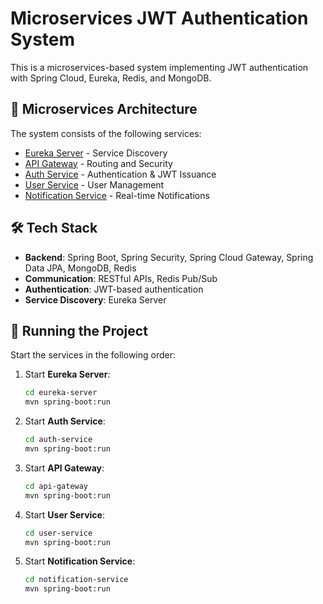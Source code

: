 # Microservices JWT Authentication System

This is a microservices-based system implementing JWT authentication with Spring Cloud, Eureka, Redis, and MongoDB.

## 🔗 Microservices Architecture
The system consists of the following services:
- [Eureka Server](./eureka-server/README.md) - Service Discovery
- [API Gateway](./api-gateway/README.md) - Routing and Security
- [Auth Service](./auth-service/README.md) - Authentication & JWT Issuance
- [User Service](./user-service/README.md) - User Management
- [Notification Service](./notification-service/README.md) - Real-time Notifications

## 🛠️ Tech Stack
- **Backend**: Spring Boot, Spring Security, Spring Cloud Gateway, Spring Data JPA, MongoDB, Redis
- **Communication**: RESTful APIs, Redis Pub/Sub
- **Authentication**: JWT-based authentication
- **Service Discovery**: Eureka Server

## 📌 Running the Project
Start the services in the following order:

1. Start **Eureka Server**:
   ```bash
   cd eureka-server
   mvn spring-boot:run
   ```
2. Start **Auth Service**:
   ```bash
   cd auth-service
   mvn spring-boot:run
   ```
3. Start **API Gateway**:
   ```bash
   cd api-gateway
   mvn spring-boot:run
   ```
4. Start **User Service**:
   ```bash
   cd user-service
   mvn spring-boot:run
   ```
5. Start **Notification Service**:
   ```bash
   cd notification-service
   mvn spring-boot:run
   ```
